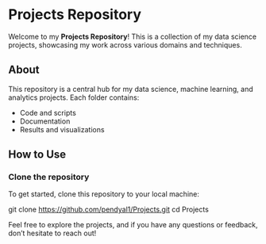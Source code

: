 # Projects Repository  

Welcome to my **Projects Repository**! This is a collection of my data science projects, showcasing my work across various domains and techniques.  

## About  
This repository is a central hub for my data science, machine learning, and analytics projects. Each folder contains:  
- Code and scripts  
- Documentation  
- Results and visualizations  

## How to Use  

### Clone the repository

To get started, clone this repository to your local machine:

git clone https://github.com/pendyal1/Projects.git
cd Projects

Feel free to explore the projects, and if you have any questions or feedback, don’t hesitate to reach out!  
